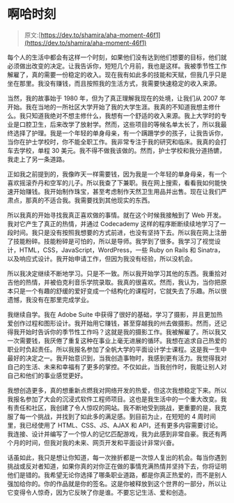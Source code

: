 # 啊哈时刻

> 原文:[https://dev.to/shamira/aha-moment-46f1](https://dev.to/shamira/aha-moment-46f1)

每个人的生活中都会有这样一个时刻，如果他们没有达到他们想要的目标，他们就必须做出改变的决定。让我告诉你，短短几个月前，我也是这样。我被季节性工作解雇了，真的需要一份稳定的收入。现在我有如此多的技能和天赋，但我几乎只是坐在那里。我没有赚钱，而且按照我的生活方式，我需要快速稳定的收入来源。

当然，我的故事始于 1980 年，但为了真正理解我现在的处境，让我们从 2007 年开始。我在当地的一所社区大学开始了我的大学生涯。我真的不知道我想主修什么。我只知道我绝对不想主修什么，我想有一个舒适的收入来源。我上大学时的专业是口腔卫生，后来改学了放射学。然而，这些项目的等候名单太长了，所以我最终选择了护理。我是一个年轻的单身母亲，有一个蹒跚学步的孩子，让我告诉你，当你在护士学校时，你不能全职工作。我非常专注于我的研究和临床。我真的会打车去学校，单程 30 美元。我不得不做我该做的。然而，护士学校和我分道扬镳，我走上了另一条道路。

正如我之前提到的，我像昨天一样需要钱，因为我是一个年轻的单身母亲，有一个喜欢摇滚乔丹和空军的儿子。所以我查了下兼职。我在网上搜索，看看我如何能快速开始赚钱。我开始制作珠宝，甚至考虑制作天然卫生用品并出售。现在让我们严肃点，那真的不适合我。我需要找到其他现实的东西。

所以我真的开始寻找我真正喜欢做的事情。就在这个时候我接触到了 Web 开发。我对它产生了真正的热情，并通过 Codecademy 这样的程序断断续续地学习了一段时间。我只是没有按照我想要的方式前进，也没有坚持下去。所以我在网上注册了技能粉碎。技能粉碎是可怕的，所以是导师。我学到了很多。我学习了视觉设计，HTML，CSS，JavaScript，WordPress，一些 Ruby on Rails 和 Sinatra，以及响应式设计。我开始申请工作，但因为我没有经验，所以没机会。

所以我决定继续不断地学习。只是不一致。所以我开始学习其他的东西。我重拾对吉他的热情，并被伯克利音乐学院录取。我真的很喜欢。然而，我认为，当你把原本只是一个有趣的舒缓的爱好变成一个结构化的课程时，它就失去了乐趣。所以很遗憾，我没有在那里完成学业。

我继续自学。我在 Adobe Suite 中获得了很好的基础，学习了摄影，并且更加热爱创作过程和图形设计。我开始用它赚钱，甚至穿越我的州去做摄影。然而，还记得我开始时告诉你的季节性工作吗？这就是我的摄影工作。我被解雇了。所以我又一次需要钱，我厌倦了重复这种在事业上毫无进展的循环。我想在追求自己热爱的职业时负起责任。所以我报名参加了全帆大学的平面设计学士课程。这是我一生中最好的决定之一。我开始意识到，当我创造事物时，我感到更有活力。我觉得我对自己的生活、未来和幸福有了更多的掌控。不仅如此，当我创作时，我能让别人对自己和他们的事业感觉更好。

我想创造更多，真的想重新点燃我对网络开发的热爱，但这次我想稳定下来。所以我报名参加了大会的沉浸式软件工程师项目。这也是我生活中的一个重大改变。我有责任和社区，我创建了令人惊叹的网站。我不断地受到挑战，更重要的是，我克服了每一个挑战，并找到了如此多的满足感。到目前为止，在短短的 4 周时间里，我已经使用了 HTML、CSS、JS、AJAX 和 API，还有更多内容需要讨论。我连接、设计并编写了一个惊人的记忆匹配游戏，我为此感到非常自豪。我还有两个月的时间，但我对我的未来、网页开发和平面设计非常兴奋。

话虽如此，我只是想让你知道，每一次挫折都是一次惊人复出的机会。每当你遇到挑战或反对者知道，如果你真的对你正在做的事情充满热情并坚持下去，你将证明他们是错的。我希望无论你选择了哪条职业道路，都是你真正热爱的，而不是别人强加给你的。你的作品就是你的签名。这是你被释放到这个世界的一部分，所以让它变得令人惊奇，因为它反映了你是谁。不要忘记生活、爱和创造。